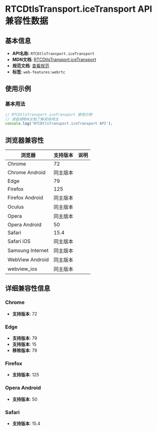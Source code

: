 # RTCDtlsTransport.iceTransport API 兼容性数据

## 基本信息

- **API名称**: `RTCDtlsTransport.iceTransport`
- **MDN文档**: [RTCDtlsTransport.iceTransport](https://developer.mozilla.org/docs/Web/API/RTCDtlsTransport/iceTransport)
- **规范文档**: [查看规范](https://w3c.github.io/webrtc-pc/#dom-rtcdtlstransport-icetransport)
- **标签**: `web-features:webrtc`

## 使用示例

### 基本用法

```javascript
// RTCDtlsTransport.iceTransport 使用示例
// 请查阅MDN文档了解具体用法
console.log('RTCDtlsTransport.iceTransport API');
```

## 浏览器兼容性

| 浏览器 | 支持版本 | 说明 |
|--------|----------|------|
| Chrome | 72 |  |
| Chrome Android | 同主版本 |  |
| Edge | 79 |  |
| Firefox | 125 |  |
| Firefox Android | 同主版本 |  |
| Oculus | 同主版本 |  |
| Opera | 同主版本 |  |
| Opera Android | 50 |  |
| Safari | 15.4 |  |
| Safari iOS | 同主版本 |  |
| Samsung Internet | 同主版本 |  |
| WebView Android | 同主版本 |  |
| webview_ios | 同主版本 |  |

## 详细兼容性信息

### Chrome

- **支持版本**: 72

### Edge

- **支持版本**: 79
- **支持版本**: 15
- **移除版本**: 79

### Firefox

- **支持版本**: 125

### Opera Android

- **支持版本**: 50

### Safari

- **支持版本**: 15.4

